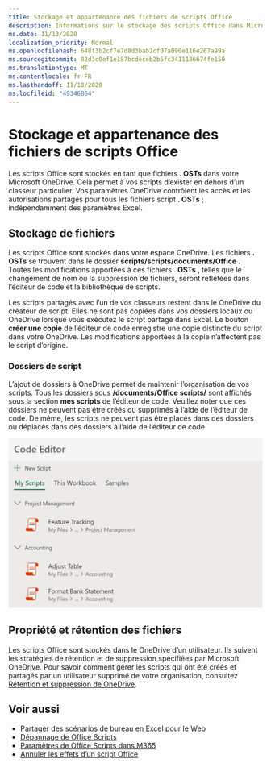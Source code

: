 ```yaml
---
title: Stockage et appartenance des fichiers de scripts Office
description: Informations sur le stockage des scripts Office dans Microsoft OneDrive et leur transfert entre les propriétaires.
ms.date: 11/13/2020
localization_priority: Normal
ms.openlocfilehash: 648f3b2cf7e7d8d3bab2cf07a090e116e267a99a
ms.sourcegitcommit: 82d3c0ef1e187bcdeceb2b5fc3411186674fe150
ms.translationtype: MT
ms.contentlocale: fr-FR
ms.lasthandoff: 11/18/2020
ms.locfileid: "49346864"
---
```

# <a name="office-scripts-file-storage-and-ownership"></a>Stockage et appartenance des fichiers de scripts Office

Les scripts Office sont stockés en tant que fichiers **. OSTs** dans votre Microsoft OneDrive. Cela permet à vos scripts d’exister en dehors d’un classeur particulier. Vos paramètres OneDrive contrôlent les accès et les autorisations partagés pour tous les fichiers script **. OSTs** ; indépendamment des paramètres Excel.

## <a name="file-storage"></a>Stockage de fichiers

Les scripts Office sont stockés dans votre espace OneDrive. Les fichiers **. OSTs** se trouvent dans le dossier **scripts/scripts/documents/Office** . Toutes les modifications apportées à ces fichiers **. OSTs** , telles que le changement de nom ou la suppression de fichiers, seront reflétées dans l’éditeur de code et la bibliothèque de scripts.

Les scripts partagés avec l’un de vos classeurs restent dans le OneDrive du créateur de script. Elles ne sont pas copiées dans vos dossiers locaux ou OneDrive lorsque vous exécutez le script partagé dans Excel. Le bouton **créer une copie** de l’éditeur de code enregistre une copie distincte du script dans votre OneDrive. Les modifications apportées à la copie n’affectent pas le script d’origine.

### <a name="script-folders"></a>Dossiers de script

L’ajout de dossiers à OneDrive permet de maintenir l’organisation de vos scripts. Tous les dossiers sous **/documents/Office scripts/** sont affichés sous la section **mes scripts** de l’éditeur de code. Veuillez noter que ces dossiers ne peuvent pas être créés ou supprimés à l’aide de l’éditeur de code. De même, les scripts ne peuvent pas être placés dans des dossiers ou déplacés dans des dossiers à l’aide de l’éditeur de code.

![Certains scripts contenus dans des dossiers, comme affiché dans le volet Office éditeur de code](../images/script-folders.png)

## <a name="file-ownership-and-retention"></a>Propriété et rétention des fichiers

Les scripts Office sont stockés dans le OneDrive d’un utilisateur. Ils suivent les stratégies de rétention et de suppression spécifiées par Microsoft OneDrive. Pour savoir comment gérer les scripts qui ont été créés et partagés par un utilisateur supprimé de votre organisation, consultez [Rétention et suppression de OneDrive](/onedrive/retention-and-deletion).

## <a name="see-also"></a>Voir aussi

- [Partager des scénarios de bureau en Excel pour le Web](https://support.microsoft.com/office/sharing-office-scripts-in-excel-for-the-web-226eddbc-3a44-4540-acfe-fccda3d1122b)
- [Dépannage de Office Scripts](../testing/troubleshooting.md)
- [Paramètres de Office Scripts dans M365](https://support.office.com/article/office-scripts-settings-in-m365-19d3c51a-6ca2-40ab-978d-60fa49554dcf)
- [Annuler les effets d’un script Office](../testing/undo.md)
